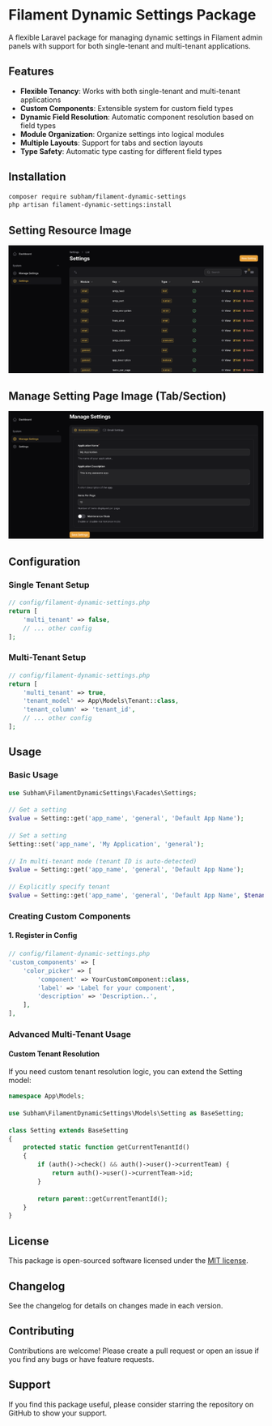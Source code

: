# Filament Dynamic Settings Package

A flexible Laravel package for managing dynamic settings in Filament admin panels with support for both single-tenant and multi-tenant applications.

## Features

- **Flexible Tenancy**: Works with both single-tenant and multi-tenant applications
- **Custom Components**: Extensible system for custom field types
- **Dynamic Field Resolution**: Automatic component resolution based on field types
- **Module Organization**: Organize settings into logical modules
- **Multiple Layouts**: Support for tabs and section layouts
- **Type Safety**: Automatic type casting for different field types

## Installation

```bash
composer require subham/filament-dynamic-settings
php artisan filament-dynamic-settings:install
```

## Setting Resource Image

![Settings](art/settings.png)

## Manage Setting Page Image (Tab/Section)
![Manage Settings](art/manage-setting.png)

## Configuration

### Single Tenant Setup

```php
// config/filament-dynamic-settings.php
return [
    'multi_tenant' => false,
    // ... other config
];
```

### Multi-Tenant Setup

```php
// config/filament-dynamic-settings.php
return [
    'multi_tenant' => true,
    'tenant_model' => App\Models\Tenant::class,
    'tenant_column' => 'tenant_id',
    // ... other config
];
```

## Usage

### Basic Usage

```php
use Subham\FilamentDynamicSettings\Facades\Settings;

// Get a setting
$value = Setting::get('app_name', 'general', 'Default App Name');

// Set a setting
Setting::set('app_name', 'My Application', 'general');

// In multi-tenant mode (tenant ID is auto-detected)
$value = Setting::get('app_name', 'general', 'Default App Name');

// Explicitly specify tenant
$value = Setting::get('app_name', 'general', 'Default App Name', $tenantId);
```

### Creating Custom Components

#### 1. Register in Config

```php
// config/filament-dynamic-settings.php
'custom_components' => [
    'color_picker' => [
        'component' => YourCustomComponent::class,
        'label' => 'Label for your component',
        'description' => 'Description..',
    ],
],
```

### Advanced Multi-Tenant Usage

#### Custom Tenant Resolution

If you need custom tenant resolution logic, you can extend the Setting model:

```php
namespace App\Models;

use Subham\FilamentDynamicSettings\Models\Setting as BaseSetting;

class Setting extends BaseSetting
{
    protected static function getCurrentTenantId()
    {
        if (auth()->check() && auth()->user()->currentTeam) {
            return auth()->user()->currentTeam->id;
        }
        
        return parent::getCurrentTenantId();
    }
}
```
## License

This package is open-sourced software licensed under the [MIT license](LICENSE.md).

## Changelog

See the changelog for details on changes made in each version.

## Contributing

Contributions are welcome! Please create a pull request or open an issue if you find any bugs or have feature requests.

## Support

If you find this package useful, please consider starring the repository on GitHub to show your support.
